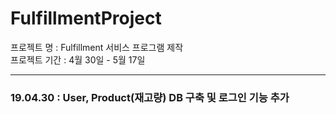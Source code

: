 # FulfillmentProject   

프로젝트 명 : Fulfillment 서비스 프로그램 제작  
프로젝트 기간 : 4월 30일 - 5월 17일

---
### 19.04.30 : User, Product(재고량) DB 구축 및 로그인 기능 추가
